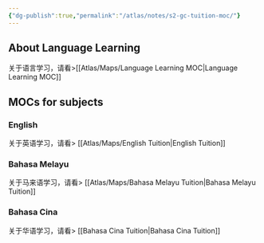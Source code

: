 ```yaml
---
{"dg-publish":true,"permalink":"/atlas/notes/s2-gc-tuition-moc/"}
---
```



## About Language Learning
关于语言学习，请看>[[Atlas/Maps/Language Learning MOC\|Language Learning MOC]]


## MOCs for subjects
### English
关于英语学习，请看> [[Atlas/Maps/English Tuition\|English Tuition]]

### Bahasa Melayu
关于马来语学习，请看> [[Atlas/Maps/Bahasa Melayu Tuition\|Bahasa Melayu Tuition]]

### Bahasa Cina
关于华语学习，请看> [[Bahasa Cina Tuition\|Bahasa Cina Tuition]]